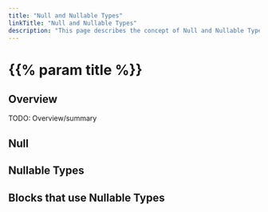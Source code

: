 ```yaml
---
title: "Null and Nullable Types"
linkTitle: "Null and Nullable Types"
description: "This page describes the concept of Null and Nullable Types."
---
```


# {{% param title %}}

## Overview

TODO: Overview/summary

## Null

## Nullable Types

## Blocks that use Nullable Types
